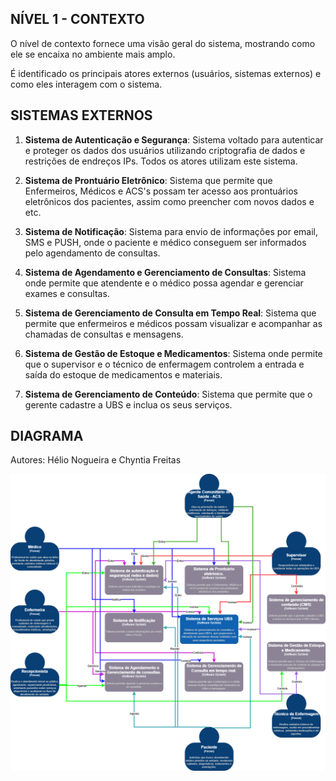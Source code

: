 ## NÍVEL 1 - CONTEXTO

O nível de contexto fornece uma visão geral do sistema, mostrando como ele se encaixa no ambiente mais amplo. 

É identificado os principais atores externos (usuários, sistemas externos) e como eles interagem com o sistema.

## SISTEMAS EXTERNOS

1. **Sistema de Autenticação e Segurança**: Sistema voltado para autenticar e proteger os dados dos usuários utilizando criptografia de dados e restrições de endreços IPs. Todos os atores utilizam este sistema.
   
2. **Sistema de Prontuário Eletrônico**: Sistema que permite que Enfermeiros, Médicos e ACS's possam ter acesso aos prontuários eletrônicos dos pacientes, assim como preencher com novos dados e etc.

3. **Sistema de Notificação**: Sistema para envio de informações por email, SMS e PUSH,  onde o paciente e médico conseguem ser informados pelo agendamento de consultas.

4. **Sistema de Agendamento e Gerenciamento de Consultas**: Sistema onde permite que atendente e o médico possa agendar e gerenciar exames e consultas.

5. **Sistema de Gerenciamento de Consulta em Tempo Real**: Sistema que permite que enfermeiros e médicos possam visualizar e acompanhar as chamadas de consultas e mensagens.

6. **Sistema de Gestão de Estoque e Medicamentos**: Sistema onde permite que o supervisor e o técnico de enfermagem controlem a entrada e saída do estoque de medicamentos e materiais.

7. **Sistema de Gerenciamento de Conteúdo**: Sistema que permite que o gerente cadastre a UBS e inclua os seus serviços. 

## DIAGRAMA

Autores: Hélio Nogueira e Chyntia Freitas

![context_diagram](images/context_diagram.png)
